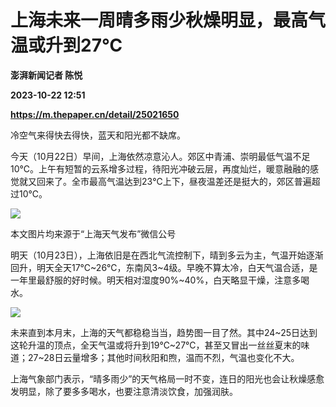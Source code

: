 # 上海未来一周晴多雨少秋燥明显，最高气温或升到27℃
**澎湃新闻记者 陈悦**

**2023-10-22 12:51**

**https://m.thepaper.cn/detail/25021650**

冷空气来得快去得快，蓝天和阳光都不缺席。

今天（10月22日）早间，上海依然凉意沁人。郊区中青浦、崇明最低气温不足10℃。上午有短暂的云系增多过程，待阳光冲破云层，再度灿烂，暖意融融的感觉就又回来了。全市最高气温达到23℃上下，昼夜温差还是挺大的，郊区普遍超过10℃。

![](https://imagecloud.thepaper.cn/thepaper/image/275/172/10.jpg)

本文图片均来源于“上海天气发布”微信公号

明天（10月23日），上海依旧是在西北气流控制下，晴到多云为主，气温开始逐渐回升，明天全天17℃~26℃，东南风3~4级。早晚不算太冷，白天气温合适，是一年里最舒服的好时候。明天相对湿度90%~40%，白天略显干燥，注意多喝水。

![](https://imagecloud.thepaper.cn/thepaper/image/275/172/11.jpg)

未来直到本月末，上海的天气都稳稳当当，趋势图一目了然。其中24~25日达到这轮升温的顶点，全天气温或将升到19℃~27℃，甚至又冒出一丝丝夏末的味道；27~28日云量增多；其他时间秋阳和煦，温而不烈，气温也变化不大。

上海气象部门表示，“晴多雨少”的天气格局一时不变，连日的阳光也会让秋燥感愈发明显，除了要多多喝水，也要注意清淡饮食，加强润肤。